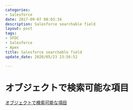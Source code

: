 ```yaml
---
categories:
- Salesforce
date: 2017-09-07 08:03:34
description: Salesforce searchable field
layout: post
tags:
- SFDC
- Salesforce
- Apex
title: Salesforce searchable field
update_date: 2020/05/23 23:56:52

---
```


# オブジェクトで検索可能な項目

[オブジェクトで検索可能な項目](https://help.salesforce.com/HTViewHelpDoc?id=search_fields.htm&language=ja)